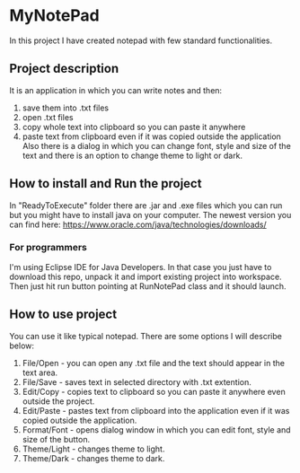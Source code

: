 # MyNotePad

In this project I have created notepad with few standard functionalities.

## Project description

It is an application in which you can write notes and then:
1. save them into .txt files
2. open .txt files
3. copy whole text into clipboard so you can paste it anywhere
4. paste text from clipboard even if it was copied outside the application
Also there is a dialog in which you can change font, style and size of the text and there is an option to change theme to light or dark.

## How to install and Run the project

In "ReadyToExecute" folder there are .jar and .exe files which you can run but you might have to install java on your computer. The newest version you can find here: https://www.oracle.com/java/technologies/downloads/

### For programmers

I'm using Eclipse IDE for Java Developers. In that case you just have to download this repo, unpack it and import existing project into workspace. Then just hit run button pointing at RunNotePad class and it should launch.

## How to use project

You can use it like typical notepad. There are some options I will describe below:
1. File/Open - you can open any .txt file and the text should appear in the text area.
2. File/Save - saves text in selected directory with .txt extention.
3. Edit/Copy - copies text to clipboard so you can paste it anywhere even outside the project.
4. Edit/Paste - pastes text from clipboard into the application even if it was copied outside the application.
5. Format/Font - opens dialog window in which you can edit font, style and size of the button.
6. Theme/Light - changes theme to light.
7. Theme/Dark - changes theme to dark.
